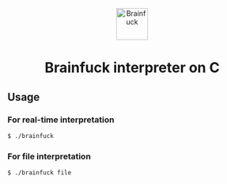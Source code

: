 <div align="center">

<img src="icon.ico" alt="Brainfuck" width="64" height="64">

# Brainfuck interpreter on C

</div>

## Usage

### For real-time interpretation

```bash
$ ./brainfuck
```

### For file interpretation

```bash
$ ./brainfuck file
```
